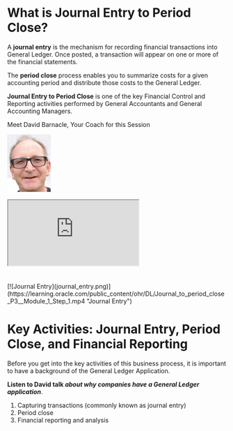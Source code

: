 # What is Journal Entry to Period Close?
A **journal entry** is the mechanism for recording financial transactions into General Ledger. Once posted, a transaction will appear on one or more of the financial statements.

The **period close** process enables you to summarize costs for a given accounting period and distribute those costs to the General Ledger.

**Journal Entry to Period Close** is one of the key Financial Control and Reporting activities  performed by General Accountants and General Accounting Managers.

Meet David Barnacle, Your Coach for this Session

![David](David_Barnacle.jpg)

<div>
<iframe src="https://players.brightcove.net/2985902027001/default_default/index.html?videoId=6273516783001" allowfullscreen allow="encrypted-media" width="300" height="150"></iframe>
</div>
<br> <br>
[![Journal Entry](journal_entry.png)](https://learning.oracle.com/public_content/ohr/DL/Journal_to_period_close_P3__Module_1_Step_1.mp4 "Journal Entry")



# Key Activities: Journal Entry, Period Close, and Financial Reporting

Before you get into the key activities of this business process, it is important to have a background of the General Ledger Application.

**Listen to David talk *about why companies have a General Ledger application***.

   1. Capturing transactions (commonly known as journal entry)
   2. Period close
   3. Financial reporting and analysis
   
